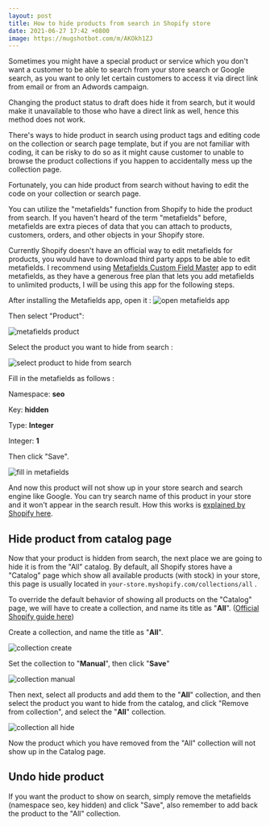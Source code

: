 ```yaml
---
layout: post
title: How to hide products from search in Shopify store
date: 2021-06-27 17:42 +0800
image: https://mugshotbot.com/m/AKOkh1ZJ
---
```




Sometimes you might have a special product or service which you don't want a customer to be able to search from your store search or Google search, as you want to only let certain customers to access it via direct link from email or from an Adwords campaign.



Changing the product status to draft does hide it from search, but it would make it unavailable to those who have a direct link as well, hence this method does not work.



There's ways to hide product in search using product tags and editing code on the collection or search page template, but if you are not familiar with coding, it can be risky to do so as it might cause customer to unable to browse the product collections if you happen to accidentally mess up the collection page.



Fortunately, you can hide product from search without having to edit the code on your collection or search page.




You can utilize the "metafields" function from Shopify to hide the product from search. If you haven't heard of the term "metafields" before, metafields are extra pieces of data that you can attach to products, customers, orders, and other objects in your Shopify store.



Currently Shopify doesn't have an official way to edit metafields for products, you would have to download third party apps to be able to edit metafields. I recommend using [Metafields Custom Field Master](https://apps.shopify.com/metafields-manager-by-hulkapps?) app to edit metafields, as they have a generous free plan that lets you add metafields to unlimited products, I will be using this app for the following steps.



After installing the Metafields app, open it :
![open metafields app](https://img.yagisoftware.com/2-how-to-hide-products-from-search-in-shopify-store/mt1.png)



Then select "Product":

![metafields product](https://img.yagisoftware.com/2-how-to-hide-products-from-search-in-shopify-store/mt2.png)



Select the product you want to hide from search : 

![select product to hide from search](https://img.yagisoftware.com/2-how-to-hide-products-from-search-in-shopify-store/mt3.png)



Fill in the metafields as follows :



Namespace: **seo**

Key: **hidden**

Type: **Integer**

Integer: **1**


Then click "Save".

![fill in metafields](https://img.yagisoftware.com/2-how-to-hide-products-from-search-in-shopify-store/mt4.png)



And now this product will not show up in your store search and search engine like Google. You can try search name of this product in your store and it won't appear in the search result. How this works is [explained by Shopify here](https://shopify.dev/tutorials/manage-seo-data-with-admin-api#hide-a-resource-from-search-engines-and-sitemaps).





## Hide product from catalog page

Now that your product is hidden from search, the next place we are going to hide it is from the "All" catalog. By default, all Shopify stores have a "Catalog" page which show all available products (with stock) in your store, this page is usually located in `your-store.myshopify.com/collections/all` .



To override the default behavior of showing all products on the "Catalog" page, we will have to create a collection, and name its title as "**All**". ([Official Shopify guide here](https://help.shopify.com/en/manual/online-store/themes/change-catalog-page))



Create a collection, and name the title as "**All**".

![collection create](https://img.yagisoftware.com/2-how-to-hide-products-from-search-in-shopify-store/collection1.png)


Set the collection to "**Manual**", then click "**Save**"

![collection manual](https://img.yagisoftware.com/2-how-to-hide-products-from-search-in-shopify-store/collection2.png)



Then next, select all products and add them to the "**All**" collection, and then select the product you want to hide from the catalog, and click "Remove from collection", and select the "**All**" collection.

![collection all hide](https://img.yagisoftware.com/2-how-to-hide-products-from-search-in-shopify-store/collection3.png)



Now the product which you have removed from the "All" collection will not show up in the Catalog page.



## Undo hide product

If you want the product to show on search, simply remove the metafields (namespace seo, key hidden) and click "Save", also remember to add back the product to the "All" collection.

<script async data-uid="3f46096ca1" src="https://yagisoft.ck.page/3f46096ca1/index.js"></script>